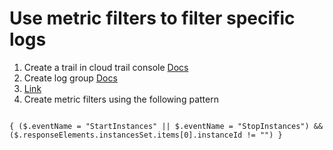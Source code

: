 # Use metric filters to filter specific logs

1. Create a trail in cloud trail console [Docs](https://docs.aws.amazon.com/awscloudtrail/latest/userguide/cloudtrail-create-a-trail-using-the-console-first-time.html#creating-a-trail-in-the-console)
2. Create log group [Docs](https://docs.aws.amazon.com/awscloudtrail/latest/userguide/send-cloudtrail-events-to-cloudwatch-logs.html#send-cloudtrail-events-to-cloudwatch-logs-console)
3. [Link](https://repost.aws/knowledge-center/cloudwatch-monitor-cloudtrail-events)
4. Create metric filters using the following pattern
```

{ ($.eventName = "StartInstances" || $.eventName = "StopInstances") && ($.responseElements.instancesSet.items[0].instanceId != "") }

```

